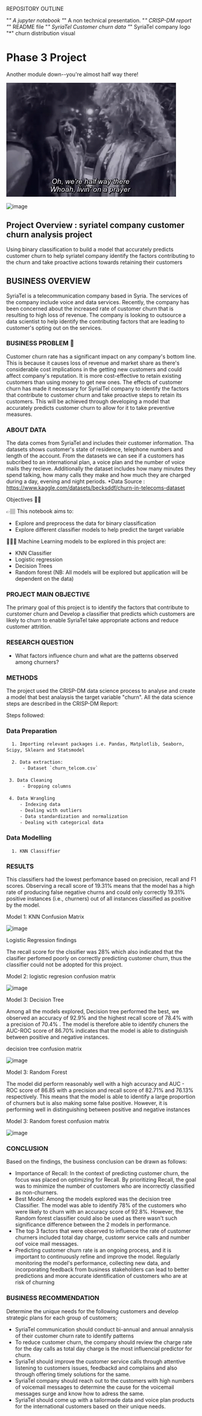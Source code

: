 REPOSITORY OUTLINE

"*" A jupyter notebook
"*" A non technical presentation.
"*" CRISP-DM report
"*" README file
"*" SyriaTel Customer churn data
"*" SyriaTel company logo
"*" churn distribution visual

# Phase 3 Project

Another module down--you're almost half way there!

![awesome](https://raw.githubusercontent.com/learn-co-curriculum/dsc-phase-2-project-campus/master/halfway-there.gif)


![image](https://github.com/Carol-Kambura/Phase_3_Project/assets/119498882/b14694de-f46a-4784-91c6-5589f6d52570)

## Project Overview : syriatel company customer churn analysis project

Using binary classification to build a model that accurately predicts customer churn to help syriatel company identify the factors contributing to the churn and take proactive actions towards retaining their customers


## BUSINESS OVERVIEW

SyriaTel is a telecommunication company based in Syria. The services of the company include voice and data services. Recently, the company has been concerned about the increased rate of customer churn that is resulting to high loss of revenue. The company is looking to outsource a data scientist to help identify the contributing factors that are leading to customer's opting out on the services.

### BUSINESS PROBLEM 🤔

Customer churn rate has a significant impact on any company's bottom line. This is because it causes loss of revenue and market share as there's considerable cost implications in the getting new customers and could affect company's reputation. It is more cost-effective to retain existing customers than using money to get new ones. The effects of customer churn has made it necessary for SyrialTel company to identify the factors that contribute to customer churn and take proactive steps to retain its customers. This will be achieved through developing a model that accurately predicts customer churn to allow for it to take preventive measures.

### ABOUT DATA

The data comes from SyriaTel and includes their customer information. Tha datasets shows customer's state of residence, telephone numbers and length of the account. From the datasets we can see if a customers has subcribed to an international plan, a voice plan and the number of voice mails they recieve. Additionally the dataset includes how many minutes they spend talking, how many calls they make and how much they are charged during a day, evening and night periods.
*Data Source : https://www.kaggle.com/datasets/becksddf/churn-in-telecoms-dataset

Objectives ✍🏽

👉🏽 This notebook aims to:

- Explore and preprocess the data for binary classification
- Explore different classifier models to help predict the target variable

👩🏽‍💻 Machine Learning models to be explored in this project are:

- KNN Classifier
- Logistic regression
- Decision Trees
- Random forest
(NB: All models will be explored but application will be dependent on the data)

### PROJECT MAIN OBJECTIVE

The primary goal of this project is to identify the factors that contribute to curstomer churn and Develop a classifier that predicts which customers are likely to churn to enable SyriaTel take appropriate actions and reduce customer attrition.

### RESEARCH QUESTION
 - What factors influence churn and what are the patterns observed among churners?

### METHODS

The project used the CRISP-DM data science process to analyse and create a model that best analaysis the target variable "churn". All the data science steps are described in the CRISP-DM Report:

Steps followed:

### Data Preparation
      1. Importing relevant packages i.e. Pandas, Matplotlib, Seaborn, Scipy, Sklearn and Statsmodel
      
      2. Data extraction:
          - Dataset `churn_telcom.csv`
          
     3. Data Cleaning
          - Dropping columns
          
     4. Data Wrangling
         - Indexing data
         - Dealing with outliers
         - Data standardization and normalization
         - Dealing with categorical data
         
### Data Modelling

      1. KNN Classiffier  
      
### RESULTS

This classifiers had the lowest perfomance based on precision, recall and F1 scores. Observing a recall score of 19.31% means that the model has a high rate of producing false negative churns and could only correctly 19.31% positive instances (i.e., churners) out of all instances classified as positive by the model. 

Model 1: KNN Confusion Matrix

![image](https://github.com/Carol-Kambura/Phase_3_Project/assets/119498882/51deae13-1ef0-4c69-89ce-e47f24ddee29)

Logistic Regression findings

The recall score for the clssifier was 28% which also indicated that the clasifier perfomed poorly on correctly predicting customer churn, thus the classifier could not be adopted for this project.

Model 2: logistic regresion confusion matrix

![image](https://github.com/Carol-Kambura/Phase_3_Project/assets/119498882/22ae1f89-0868-40f2-95a7-e823edfa2800)

Model 3: Decision Tree

Among all the models explored, Decision tree performed the best, we observed an accuracy of 92.9% and the highest recall score of 78.4% with a precision of 70.4% . The model is therefore able to identify chuners the AUC-ROC score of 86.70% indicates that the model is able to distinguish between positive and negative instances.

decision tree confusion matrix

![image](https://github.com/Carol-Kambura/Phase_3_Project/assets/119498882/06460066-ed33-487e-8f7e-3ce65bccb50e)

Model 3: Random Forest 

The model did perform reasonably well with a high accuracy and AUC - ROC score of 86.85 with a precision and recall score of 82.71% and 76.13% respectively. This means that the model is able to identify a large proportion of churners but is also making some false positive. However, it is performing well in distinguishing between positive and negative instances

Model 3: Random forest confusion matrix

![image](https://github.com/Carol-Kambura/Phase_3_Project/assets/119498882/789b0ac8-5422-4319-8af8-3865752c1455)


### CONCLUSION

Based on the findings, the business conclusion can be drawn as follows:

- Importance of Recall: In the context of predicting customer churn, the focus was placed on optimizing for Recall. By prioritizing Recall, the goal was to minimize the number of customers who are incorrectly classified as non-churners.
- Best Model: Among the models explored was the decision tree Classifier. The model was able to identify 78% of the customers who were likely to churn with an accuracy score of 92.8%. However, the Random forest classifier could also be used as there wasn't such significance difference between the 2 models in performance.
- The top 3 factors that were observed to influence the rate of customer churners included total day charge, customr service calls and number oof voice mail messages.
- Predicting customer churn rate is an ongoing process, and it is important to continuously refine and improve the model. Regularly monitoring the model's performance, collecting new data, and incorporating feedback from business stakeholders can lead to better predictions and more accurate identification of customers who are at risk of churning

### BUSINESS RECOMMENDATION

Determine the unique needs for the following customers and develop strategic plans for each group of customers;

- SyriaTel communication should conduct bi-annual and annual annalysis of their customer churn rate to identify patterns
- To reduce customer churn, the company should review the charge rate for the day calls as total day charge is the most influencial predictor for churn.
- SyriaTel should improve the customer service calls through attentive listening to customers issues, feedbackd and complains and also through offering timely solutions for the same.
- SyriaTel company should reach out to the customers with high numbers of voicemail messages to determine the cause for the voicemail messages surge and know how to adress the same.
- SyriaTel should come up with a tailormade data and voice plan products for the international customers based on their unique needs.
